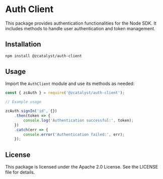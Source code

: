 # Auth Client

This package provides authentication functionalities for the Node SDK. It includes methods to handle user authentication and token management.

## Installation

```bash
npm install @zcatalyst/auth-client
```

## Usage

Import the `AuthClient` module and use its methods as needed:

```javascript
const { zcAuth } = require('@zcatalyst/auth-client');

// Example usage

zcAuth.signIn('id', {})
    .then(token => {
        console.log('Authentication successful:', token);
    })
    .catch(err => {
        console.error('Authentication failed:', err);
    });
```

## License

This package is licensed under the Apache 2.0 License. See the LICENSE file for details.